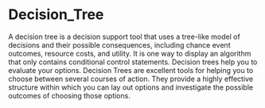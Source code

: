 # Decision_Tree
A decision tree is a decision support tool that uses a tree-like model of decisions and their possible consequences, including chance event outcomes, resource costs, and utility. It is one way to display an algorithm that only contains conditional control statements.
Decision trees help you to evaluate your options. Decision Trees are excellent tools for helping you to choose between several courses of action. They provide a highly effective structure within which you can lay out options and investigate the possible outcomes of choosing those options.

